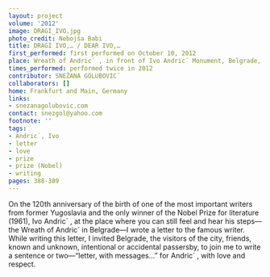 ```yaml
---
layout: project
volume: '2012'
image: DRAGI_IVO.jpg
photo_credit: Nebojša Babi
title: DRAGI IVO,… / DEAR IVO,…
first_performed: first performed on October 10, 2012
place: Wreath of Andric´ , in front of Ivo Andric´ Monument, Belgrade, Serbia
times_performed: performed twice in 2012
contributor: SNEŽANA GOLUBOVIC´
collaborators: []
home: Frankfurt and Main, Germany
links:
- snezanagolubovic.com
contact: snezgol@yahoo.com
footnote: ''
tags:
- Andric´, Ivo
- letter
- love
- prize
- prize (Nobel)
- writing
pages: 388-389
---
```


On the 120th anniversary of the birth of one of the most important writers from former Yugoslavia and the only winner of the Nobel Prize for literature (1961), Ivo Andric´ , at the place where you can still feel and hear his steps—the Wreath of Andric´  in Belgrade—I wrote a letter to the famous writer. While writing this letter, I invited Belgrade, the visitors of the city, friends, known and unknown, intentional or accidental passersby, to join me to write a sentence or two—“letter, with messages…” for Andric´ , with love and respect.
